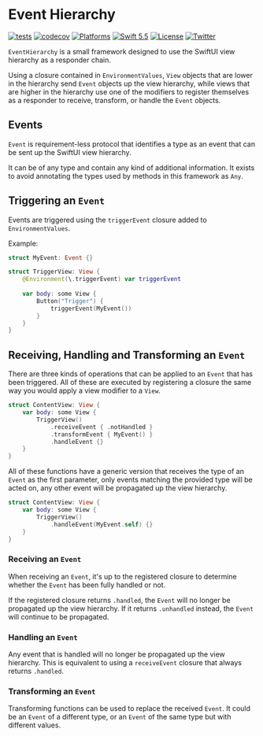 # Event Hierarchy

[![tests](https://github.com/EmilioPelaez/EventHierarchy/actions/workflows/tests.yml/badge.svg)](https://github.com/EmilioPelaez/EventHierarchy/actions/workflows/tests.yml)
[![codecov](https://codecov.io/gh/EmilioPelaez/EventHierarchy/branch/main/graph/badge.svg?token=GTDVSWKNZF)](https://codecov.io/gh/EmilioPelaez/EventHierarchy)
[![Platforms](https://img.shields.io/badge/platforms-iOS%20|%20macOS%20|%20tvOS%20%20|%20watchOS-lightgray.svg)]()
[![Swift 5.5](https://img.shields.io/badge/swift-5.5-red.svg?style=flat)](https://developer.apple.com/swift)
[![License](https://img.shields.io/badge/license-MIT-lightgrey.svg)](https://opensource.org/licenses/MIT)
[![Twitter](https://img.shields.io/badge/twitter-@emiliopelaez-blue.svg)](http://twitter.com/emiliopelaez)

`EventHierarchy` is a small framework designed to use the SwiftUI view hierarchy as a responder chain.

Using a closure contained in `EnvironmentValues`, `View` objects that are lower in the hierarchy send `Event` objects up the view hierarchy, while views that are higher in the hierarchy use one of the modifiers to register themselves as a responder to receive, transform, or handle the `Event` objects.

## Events

`Event` is requirement-less protocol that identifies a type as an event that can be sent up the SwiftUI view hierarchy.

It can be of any type and contain any kind of additional information. It exists to avoid annotating the types used by methods in this framework as `Any`.

## Triggering an `Event`

Events are triggered using the `triggerEvent` closure added to `EnvironmentValues`.

Example:

```swift
struct MyEvent: Event {}

struct TriggerView: View {
	@Environment(\.triggerEvent) var triggerEvent
	
	var body: some View {
		Button("Trigger") {
			triggerEvent(MyEvent())
		}
	}
}
```

## Receiving, Handling and Transforming an `Event`

There are three kinds of operations that can be applied to an `Event` that has been triggered. All of these are executed by registering a closure the same way you would apply a view modifier to a `View`.

```swift
struct ContentView: View {
	var body: some View {
		TriggerView()
			.receiveEvent { .notHandled }
			.transformEvent { MyEvent() }
			.handleEvent {}
	}
}
```

All of these functions have a generic version that receives the type of an `Event` as the first parameter, only events matching the provided type will be acted on, any other event will be propagated up the view hierarchy.

```swift
struct ContentView: View {
	var body: some View {
		TriggerView()
			.handleEvent(MyEvent.self) {}
	}
}
```

### Receiving an `Event`

When receiving an `Event`, it's up to the registered closure to determine whether the `Event` has been fully handled or not.

If the registered closure returns `.handled`, the `Event` will no longer be propagated up the view hierarchy.
If it returns `.unhandled` instead, the `Event` will continue to be propagated.

### Handling an `Event`

Any event that is handled will no longer be propagated up the view hierarchy. This is equivalent to using a `receiveEvent` closure that always returns `.handled`.

### Transforming an `Event`

Transforming functions can be used to replace the received `Event`. It could be an `Event` of a different type, or an `Event` of the same type but with different values.
